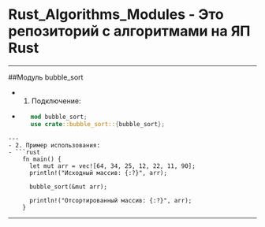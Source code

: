 # Rust_Algorithms_Modules - Это репозиторий с алгоритмами на ЯП Rust
---
##Модуль bubble_sort
- 1. Подключение:
 - ```rust
      mod bubble_sort;
      use crate::bubble_sort::{bubble_sort};
  ```
---
- 2. Пример использования:
  - ```rust
      fn main() {
        let mut arr = vec![64, 34, 25, 12, 22, 11, 90];
        println!("Исходный массив: {:?}", arr);
        
        bubble_sort(&mut arr);
          
        println!("Отсортированный массив: {:?}", arr);
      }
   ```
---
